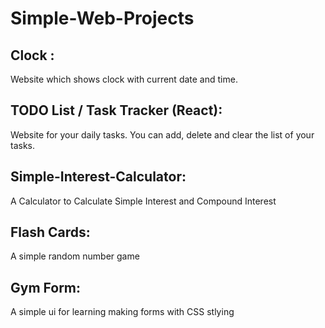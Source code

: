 # Simple-Web-Projects

## Clock :

Website which shows clock with current date and time.

## TODO List / Task Tracker (React):

Website for your daily tasks. You can add, delete and clear the list of your tasks.

## Simple-Interest-Calculator:

A Calculator to Calculate Simple Interest and Compound Interest

## Flash Cards:

A simple random number game

## Gym Form:

A simple ui for learning making forms with CSS stlying
